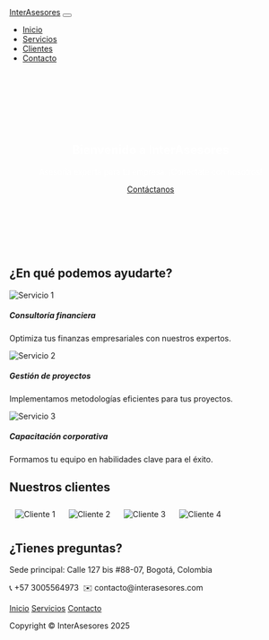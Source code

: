 <!DOCTYPE html>
<html lang="es">
<head>
  <meta charset="UTF-8">
  <title>InterAsesores</title>
  <meta name="viewport" content="width=device-width, initial-scale=1">
  <link href="https://cdn.jsdelivr.net/npm/bootstrap@5.3.0/dist/css/bootstrap.min.css" rel="stylesheet">
  <style>
    .hero { background: url('banner.jpg') center/cover; color: white; padding: 100px 0; text-align:center; }
    .services .card:hover { transform: translateY(-5px); box-shadow: 0 4px 8px rgba(0,0,0,0.2); }
    .clients img { max-height: 80px; margin: 10px; }
  </style>
</head>
<body>

  <!-- Cabecera -->
  <nav class="navbar navbar-expand-lg navbar-light bg-light">
    <div class="container">
      <a class="navbar-brand" href="#">InterAsesores</a>
      <button class="navbar-toggler" data-bs-toggle="collapse" data-bs-target="#nav"><span class="navbar-toggler-icon"></span></button>
      <div class="collapse navbar-collapse" id="nav">
        <ul class="navbar-nav ms-auto">
          <li class="nav-item"><a class="nav-link" href="#">Inicio</a></li>
          <li class="nav-item"><a class="nav-link" href="#">Servicios</a></li>
          <li class="nav-item"><a class="nav-link" href="#">Clientes</a></li>
          <li class="nav-item"><a class="nav-link" href="#">Contacto</a></li>
        </ul>
      </div>
    </div>
  </nav>

  <!-- Banner -->
  <section class="hero">
    <div class="container">
      <h1>Bienvenido a InterAsesores</h1>
      <p>Asesoría experta para tu empresa. ¡Conéctate con nosotros!</p>
      <a href="#contacto" class="btn btn-primary">Contáctanos</a>
    </div>
  </section>

  <!-- Servicios -->
  <section class="services py-5">
    <div class="container">
      <h2 class="mb-4 text-center">¿En qué podemos ayudarte?</h2>
      <div class="row g-4">
        <div class="col-md-4">
          <div class="card text-center p-4">
            <img src="img/servicio1.png" class="card-img-top mx-auto" alt="Servicio 1" style="max-width:100px;">
            <div class="card-body">
              <h5 class="card-title">Consultoría financiera</h5>
              <p class="card-text">Optimiza tus finanzas empresariales con nuestros expertos.</p>
            </div>
          </div>
        </div>
        <div class="col-md-4">
          <div class="card text-center p-4">
            <img src="img/servicio2.png" class="card-img-top mx-auto" alt="Servicio 2" style="max-width:100px;">
            <div class="card-body">
              <h5 class="card-title">Gestión de proyectos</h5>
              <p class="card-text">Implementamos metodologías eficientes para tus proyectos.</p>
            </div>
          </div>
        </div>
        <div class="col-md-4">
          <div class="card text-center p-4">
            <img src="img/servicio3.png" class="card-img-top mx-auto" alt="Servicio 3" style="max-width:100px;">
            <div class="card-body">
              <h5 class="card-title">Capacitación corporativa</h5>
              <p class="card-text">Formamos tu equipo en habilidades clave para el éxito.</p>
            </div>
          </div>
        </div>
      </div>
    </div>
  </section>

  <!-- Clientes -->
  <section class="clients bg-light py-5">
    <div class="container text-center">
      <h2 class="mb-4">Nuestros clientes</h2>
      <div class="d-flex flex-wrap justify-content-center">
        <img src="cliente1.png" alt="Cliente 1">
        <img src="cliente2.png" alt="Cliente 2">
        <img src="cliente3.png" alt="Cliente 3">
        <img src="cliente4.png" alt="Cliente 4">
      </div>
    </div>
  </section>

  <!-- Contacto -->
  <section id="contacto" class="py-5">
    <div class="container text-center">
      <h2>¿Tienes preguntas?</h2>
      <p>Sede principal: Calle 127 bis #88-07, Bogotá, Colombia</p>
      <p>📞 +57 3005564973  ✉️ contacto@interasesores.com</p>
    </div>
  </section>

  <!-- Footer -->
  <footer class="bg-dark text-white text-center py-3">
    <div class="container">
      <a href="#" class="text-white me-3">Inicio</a>
      <a href="#" class="text-white me-3">Servicios</a>
      <a href="#" class="text-white me-3">Contacto</a>
      <p class="mt-2 mb-0">Copyright © InterAsesores 2025</p>
    </div>
  </footer>

  <script src="https://cdn.jsdelivr.net/npm/bootstrap@5.3.0/dist/js/bootstrap.bundle.min.js"></script>
</body>
</html>

